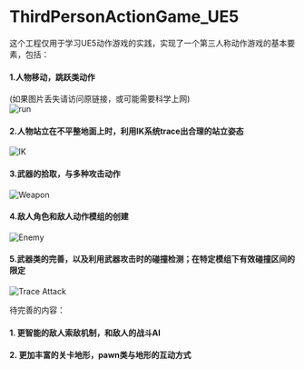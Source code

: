 # ThirdPersonActionGame_UE5

这个工程仅用于学习UE5动作游戏的实践，实现了一个第三人称动作游戏的基本要素，包括：<br>
#### 1.人物移动，跳跃类动作
(如果图片丢失请访问原链接，或可能需要科学上网)<br>
![](./ZMarkDown/run.gif "run")
#### 2.人物站立在不平整地面上时，利用IK系统trace出合理的站立姿态
![](./ZMarkDown/IK.gif "IK")
#### 3.武器的拾取，与多种攻击动作
![](./ZMarkDown/Weapon.gif "Weapon")
#### 4.敌人角色和敌人动作模组的创建
![](./ZMarkDown/Enemy.gif "Enemy")
#### 5.武器类的完善，以及利用武器攻击时的碰撞检测；在特定模组下有效碰撞区间的限定
![](./ZMarkDown/BoxTrace.gif "Trace Attack")

待完善的内容：
#### 1. 更智能的敌人索敌机制，和敌人的战斗AI
#### 2. 更加丰富的关卡地形，pawn类与地形的互动方式